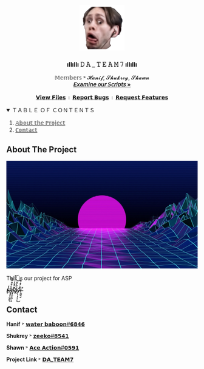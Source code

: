 <!--
*** Thanks for checking out the Best-README-Template. If you have a suggestion
*** that would make this better, please fork the repo and create a pull request
*** or simply open an issue with the tag "enhancement".
*** Thanks again! Now go create something AMAZING! :D
-->



<!-- PROJECT SHIELDS -->
<!--
*** I'm using markdown "reference style" links for readability.
*** Reference links are enclosed in brackets [ ] instead of parentheses ( ).
*** See the bottom of this document for the declaration of the reference variables
*** for contributors-url, forks-url, etc. This is an optional, concise syntax you may use.
*** https://www.markdownguide.org/basic-syntax/#reference-style-links
-->
<!-- [![Contributors][contributors-shield]][contributors-url]
[![Forks][forks-shield]][forks-url]
[![Stargazers][stars-shield]][stars-url]
[![Issues][issues-shield]][issues-url]
[![MIT License][license-shield]][license-url]
[![LinkedIn][linkedin-shield]][myconnexion-url] -->



<!-- PROJECT LOGO -->
<br />
<p align="center">
  <a href="https://twitch.tv/Jerma985">
    <img src="images/logo.png" alt="Logo" width="120" height="120">
  </a>

  <h3 align="center">ıllıllı 𝙳 𝙰 _ 𝚃 𝙴 𝙰 𝙼 𝟽 ıllıllı</h3>

  <p align="center">
    𝕄𝕖𝕞𝕓𝕖𝕣𝕤 ˃ 𝓗𝓪𝓷𝓲𝓯, 𝓢𝓱𝓾𝓴𝓻𝓮𝔂, 𝓢𝓱𝓪𝔀𝓷
    <br />
    <a href="https://github.com/waterbaboon/DA_TEAM7/tree/master/venv"><strong>𝘌𝘹𝘢𝘮𝘪𝘯𝘦 𝘰𝘶𝘳 𝘚𝘤𝘳𝘪𝘱𝘵𝘴 »</strong></a>
    <br />
    <br />
    <a href="https://github.com/waterbaboon/DA_TEAM7">𝗩𝗶𝗲𝘄 𝗙𝗶𝗹𝗲𝘀</a>
    ।
    <a href="https://github.com/waterbaboon/DA_TEAM7/issues">𝗥𝗲𝗽𝗼𝗿𝘁 𝗕𝘂𝗴𝘀</a>
    ।
    <a href="https://github.com/waterbaboon/DA_TEAM7/issues">𝗥𝗲𝗾𝘂𝗲𝘀𝘁 𝗙𝗲𝗮𝘁𝘂𝗿𝗲𝘀</a>
  </p>
</p>



<!-- TABLE OF CONTENTS -->
<details open="open">
  <summary>ＴＡＢＬＥ ＯＦ ＣＯＮＴＥＮＴＳ</summary>
  <ol>
    <li>
      <a href="#about-the-project">𝔸𝕓𝕠𝕦𝕥 𝕥𝕙𝕖 ℙ𝕣𝕠𝕛𝕖𝕔𝕥</a>
      <!-- <ul>
        <li><a href="#built-with">Built With</a></li>
      </ul> -->
    </li>
    <!-- <li>
      <a href="#getting-started">Getting Started</a>
      <ul>
        <li><a href="#prerequisites">Prerequisites</a></li>
        <li><a href="#installation">Installation</a></li>
      </ul>
    </li>
    <li><a href="#usage">Usage</a></li>
    <li><a href="#roadmap">Roadmap</a></li>
    <li><a href="#contributing">Contributing</a></li>
    <li><a href="#license">License</a></li> -->
    <li><a href="#contact">ℂ𝕠𝕟𝕥𝕒𝕔𝕥</a></li>
    <!-- <li><a href="#acknowledgements">Acknowledgements</a></li> -->
  </ol>
</details>



<!-- ABOUT THE PROJECT -->
<!-- Use ( * ) for bullet points 
and make sure to paragraph after sentences for foramtting reasons -->
## About The Project

[![Product Name Screen Shot][product-screenshot]](https://youtube.com)

This is our project for ASP

***E̶̦̓̍n̷̢̢̛̥̟̬̰̲̏̽̈́͊͒̅̏̋ͅj̴̧̛̰͔̱̺͔͍̐̓͊̇̽̓̽͌͝ö̸̯͗̋̀̔͊͝y̶͙͙̦͓̞̞̓͜!̶̞͇̬̜̱̀̑͐̓̐͒̍̇̚̚***

<!-- ### Built With

<!-- This section should list any major frameworks that you built your project using. Leave any add-ons/plugins for the acknowledgements section. Here are a few examples.
* [Bootstrap](https://getbootstrap.com)
* [JQuery](https://jquery.com)
* [Laravel](https://laravel.com)



<!-- GETTING STARTED -->
<!-- ## Getting Started

<!-- This is an example of how you may give instructions on setting up your project locally.
To get a local copy up and running follow these simple example steps.

<!-- ### Prerequisites

<!-- This is an example of how to list things you need to use the software and how to install them.
* npm
  ```sh
  npm install npm@latest -g
  ```

<!-- ### Installation

<!-- 1. Get a free API Key at [https://example.com](https://example.com)
2. Clone the repo
   ```sh
   git clone https://github.com/your_username_/Project-Name.git
   ```
3. Install NPM packages
   ```sh
   npm install
   ```
4. Enter your API in `config.js`
   ```JS
   const API_KEY = 'ENTER YOUR API';
   ```



<!-- USAGE EXAMPLES -->
<!-- ## Usage

<!-- Use this space to show useful examples of how a project can be used. Additional screenshots, code examples and demos work well in this space. You may also link to more resources.

<!-- _For more examples, please refer to the [Documentation](https://example.com)_



<!-- ROADMAP -->
<!-- ## Roadmap

<!-- See the [open issues](https://github.com/othneildrew/Best-README-Template/issues) for a list of proposed features (and known issues).



<!-- CONTRIBUTING -->
<!-- ## Contributing

<!-- Contributions are what make the open source community such an amazing place to be learn, inspire, and create. Any contributions you make are **greatly appreciated**.

<!-- 1. Fork the Project
2. Create your Feature Branch (`git checkout -b feature/AmazingFeature`)
3. Commit your Changes (`git commit -m 'Add some AmazingFeature'`)
4. Push to the Branch (`git push origin feature/AmazingFeature`)
5. Open a Pull Request



<!-- LICENSE -->
<!-- ## License

<!-- Distributed under the MIT License. See `LICENSE` for more information.



<!-- CONTACT -->
## Contact

**Hanif** ˃ [𝘄𝗮𝘁𝗲𝗿 𝗯𝗮𝗯𝗼𝗼𝗻#𝟲𝟴𝟰𝟲](https://steamcommunity.com/id/shrek69/)

**Shukrey** ˃ [𝘇𝗲𝗲𝗸𝗼#𝟴𝟱𝟰𝟭](https://www.youtube.com/channel/UCDAXusYwRJpiSP2CHnXnVnw)

**Shawn** ˃ [𝗔𝗰𝗲 𝗔𝗰𝘁𝗶𝗼𝗻#𝟬𝟱𝟵𝟭](https://steamcommunity.com/profiles/76561198083103198/)

**Project Link** ˃ [𝗗𝗔_𝗧𝗘𝗔𝗠𝟳](https://github.com/waterbaboon/DA_TEAM7)



<!-- ACKNOWLEDGEMENTS -->
<!-- ## Acknowledgements
* [GitHub Emoji Cheat Sheet](https://www.webpagefx.com/tools/emoji-cheat-sheet)
* [Img Shields](https://shields.io)
* [Choose an Open Source License](https://choosealicense.com)
* [GitHub Pages](https://pages.github.com)
* [Animate.css](https://daneden.github.io/animate.css)
* [Loaders.css](https://connoratherton.com/loaders)
* [Slick Carousel](https://kenwheeler.github.io/slick)
* [Smooth Scroll](https://github.com/cferdinandi/smooth-scroll)
* [Sticky Kit](http://leafo.net/sticky-kit)
* [JVectorMap](http://jvectormap.com)
* [Font Awesome](https://fontawesome.com)





<!-- MARKDOWN LINKS & IMAGES -->
<!-- https://www.markdownguide.org/basic-syntax/#reference-style-links -->
<!-- [contributors-shield]: https://img.shields.io/github/contributors/othneildrew/Best-README-Template.svg?style=for-the-badge
[contributors-url]: https://github.com/othneildrew/Best-README-Template/graphs/contributors
[forks-shield]: https://img.shields.io/github/forks/othneildrew/Best-README-Template.svg?style=for-the-badge
[forks-url]: https://github.com/othneildrew/Best-README-Template/network/members
[stars-shield]: https://img.shields.io/github/stars/othneildrew/Best-README-Template.svg?style=for-the-badge
[stars-url]: https://github.com/othneildrew/Best-README-Template/stargazers
[issues-shield]: https://img.shields.io/github/issues/othneildrew/Best-README-Template.svg?style=for-the-badge
[issues-url]: https://github.com/othneildrew/Best-README-Template/issues
[license-shield]: https://img.shields.io/github/license/othneildrew/Best-README-Template.svg?style=for-the-badge
[license-url]: https://github.com/othneildrew/Best-README-Template/blob/master/LICENSE.txt
[linkedin-shield]: https://img.shields.io/badge/-LinkedIn-black.svg?style=for-the-badge&logo=linkedin&colorB=555
[myconnexion-url]: https://myconnexion.ite.edu.sg/ -->
[product-screenshot]: images/screenshot.jpg
